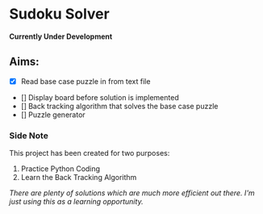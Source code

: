 # Sudoku Solver
**Currently Under Development**

## Aims:
- [x] Read base case puzzle in from text file
- [] Display board before solution is implemented
- [] Back tracking algorithm that solves the base case puzzle
- [] Puzzle generator

### Side Note
This project has been created for two purposes:
1. Practice Python Coding
2. Learn the Back Tracking Algorithm

_There are plenty of solutions which are much more efficient out there. I'm just using this as a learning opportunity._


